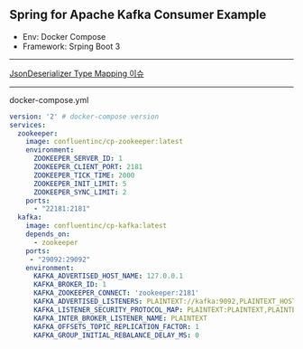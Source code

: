 ## Spring for Apache Kafka Consumer Example

- Env: Docker Compose
- Framework: Srping Boot 3

---
[JsonDeserializer Type Mapping 이슈](https://ginger-twister-537.notion.site/Spring-Boot-Kafka-JsonDeserializer-5e562c81dabc4c1f8952e7afe8537329)

---
docker-compose.yml
``` docker-compose.yml
version: '2' # docker-compose version
services:
  zookeeper:
    image: confluentinc/cp-zookeeper:latest
    environment:
      ZOOKEEPER_SERVER_ID: 1
      ZOOKEEPER_CLIENT_PORT: 2181
      ZOOKEEPER_TICK_TIME: 2000
      ZOOKEEPER_INIT_LIMIT: 5
      ZOOKEEPER_SYNC_LIMIT: 2
    ports:
      - "22181:2181"
  kafka:
    image: confluentinc/cp-kafka:latest
    depends_on:
      - zookeeper
    ports:
     - "29092:29092"
    environment:
      KAFKA_ADVERTISED_HOST_NAME: 127.0.0.1
      KAFKA_BROKER_ID: 1
      KAFKA_ZOOKEEPER_CONNECT: 'zookeeper:2181'
      KAFKA_ADVERTISED_LISTENERS: PLAINTEXT://kafka:9092,PLAINTEXT_HOST://localhost:29092
      KAFKA_LISTENER_SECURITY_PROTOCOL_MAP: PLAINTEXT:PLAINTEXT,PLAINTEXT_HOST:PLAINTEXT
      KAFKA_INTER_BROKER_LISTENER_NAME: PLAINTEXT
      KAFKA_OFFSETS_TOPIC_REPLICATION_FACTOR: 1
      KAFKA_GROUP_INITIAL_REBALANCE_DELAY_MS: 0
```


